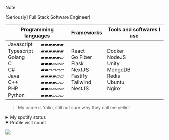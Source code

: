 > [!NOTE]  
> [Seriously] Full Stack Software Engineer!


<table>
    <thead>
        <tr>
            <th colspan="2">Programming languages</td>
            <th>Frameworks</td>
            <th>Tools and softwares I use</td>
        </tr>
    </thead>
        <tr>
            <td>
              <div>Javascript</div>
              <div>Typescript</div>
              <div>Golang</div>
              <div>C</div>  
              <div>C#</div>  
              <div>Java</div>  
              <div>C++</div>  
              <div>PHP</div>  
              <div>Python</div>  
            </td>
            <td>
              <div>▰▰▰▰▰▰</div>
              <div>▰▰▰▰▰▰</div>
              <div>▰▰▰▰▰▱</div>
              <div>▰▰▰▱▱▱</div>
              <div>▰▰▱▱▱▱</div>
              <div>▰▰▰▰▱▱</div>
              <div>▰▰▰▰▱▱</div>
              <div>▰▰▱▱▱▱</div>
              <div>▰▰▰▱▱▱</div>
            </td>
            <td>
              <div>React</div>
              <div>Go Fiber</div>
              <div>Flask</div>
              <div>NextJS</div>
              <div>Fastify</div>
              <div>Tailwind</div>
              <div>NestJS</div>
            </td>
            <td>
              <div>Docker</div>
              <div>NodeJS</div>
              <div>Unity</div>
              <div>MongoDB</div>
              <div>Redis</div>
              <div>Ubuntu</div>
              <div>Nginx</div>
            </td>
        </tr>
</table>

> My name is Yalin, still not sure why they call me yellin'

<details>
  <summary>My spotify status</summary>
<p>
<a href="https://github.com/yalinn" target="_blank" >
  <img height="300" src="https://img.yalin.app/yalinn" title="my spotify profile" />
</a>
</p>
</details>
<details open>
  <summary>Profile visit count</summary>
<p>
<a href="https://github.com/yalinn" target="_blank" >
  <img src="https://profile-counter.glitch.me/{Tantoony}/count.svg" />
</a>
</p>
</details>

